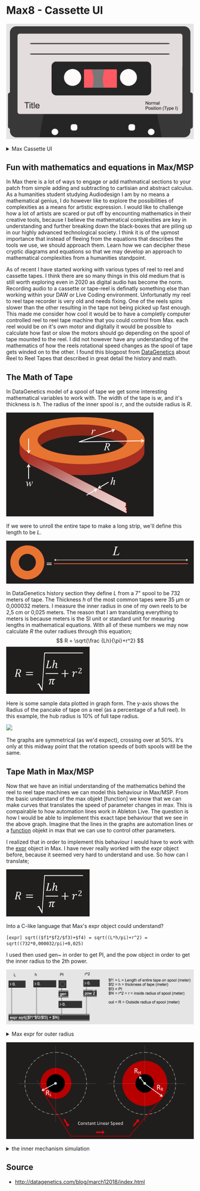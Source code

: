 # Max8 - Cassette UI

![](./media/cassette.png)

<details>
  <summary>Max Cassette UI</summary>
<pre><code>
----------begin_max5_patcher----------
6298.3oc68rsiiajcOOyWAgv9fs21Zp6WLP.RPdx.aRFjrHuXuY.aI1poMkn
BE03Y7h0e6oJVjRTpoDKQcJJ0yDaLcqljhGdteoN0g+829lIOl+ojMSh9gne
J5Mu4u+127lpCYOvap+62LYY7mlkEuo5xlrJ42xe7Wl7f6TkIepr5vY4wyWl
rYSjDIaN4psKSWkkTV8Ew0Gbcb4rmSWs3CEIyJc.lSoSk7GhnxonGhTT6OIj
onn+19aT91xiuStCU940ItayjI69BoyqdnLOneOah8P+i29V6Od.HjTvUWJR
JP5oFbDSC.NRuSvQr1gW3.fijPfiLE4h4iUBoTT.PQ7PPwY4KWlrp7E33+V7
mh9uSKJ2FmEUFuNIZYrEUR94U+7p+07sYyidLIZVddVT5SQkOmzbQFDNYi6.
oFJxhn7mhhidb6SOkTDsNK9yOFO6WsmKo5Lq9bzhzOlrJ5ozrjne3aadNxLf
ZV91UUOLhFxYQxFyyZbYZ9pOz+UzV4wRn4ZTkJD2Q7ksH6s+dsI7dK45zKEr
JtaWP3PFKpCkP9fTCWGuJIaROnufMkRoZgjRTHIlqYlmUBZJkP4DAQi4BMWp
dvRnvLLgP0HIyXJFQsjsobvHTlmgoBDRIvTlfi0BCCgwISUG+jfIpJRo8W6f
9lmicp.3yRUKLhEySl29BOfPianWKymmz9KFuZQV0AHRKGzcvGWLKOKunlQa
enPS0JFESkDNSiLHQmGBef7U957hFhlQLLPbZlgSqkXjFoLzRIhgjmlSqQLt
hHoJkTPYfyooUZaBAcGeLPrSzWtrSpZpPynRJ1PG4ZC4yPQU7oZtBKYlynMp
p1Pev5oDlgOxkRCaGSQXiiEi8GFVQ3Ht.IEHH0hMZrl6JQnnTACojDyykzva
0JEWaL0n4DlPeB99fXyL0vYyVqZUrQjzwVen5PbyiKxPBMJEJQmG51vzwujo
aLY+RhK0bkziYCAjqy3UZzR0I0nGFmU9UBmUvot3PXNJmgOiwDNUHjDq9rwq
L1nHCWXIFAkoXpRxDTJQZEJLXNSgFN+iR5hAJ9ZQ0zkZRCCDyc+BTVV+tMGH
Sh+E.S5TYq7WSMzidXdVejFJqjncgpa+ICAHqSIDSYBi6YSpulfnMTJCEvpy
W4fF8B30eJALZCN8T9pxMo+dEaxl7XfDvoL1Tr4Qlv4DrIzBs1FVnnRNmoES
EBswQrIBRNAgv1X2gTzmXBd8EzOySDevdaDcQTwWih.gqpxUQyvXoM6E6gZq
bv57P2BqUcyLcDxvyLoU7MS.LSkFaBXi1GUPwF2bvxLQeAvLOkUs+87hkwY+
7p2muI0Bgnu4u940IQ+X2UIgzaURHmWdwjPQKCjXhnRPg.oERrq5Wxpasgj9
BHzuMQptKahXQvrIxTpoJJxDkMhahpFos0ZV478SpLtSHPl2rAUrPn1wAf5J
T4WrIJarjMp7HD1wiL4mCLOR7EKORJpW6hp.bCAWgip0bjAtjST9WtkbpY0W
BFWB6ph.SEZlD6KVlDUpLQkXbUWmJOq5uTXPKcfrijYjdTLWxkxzdNuH82M9
xiy9v7T6SvQOxGvToekTpAotijIa32hofytqCW2GSmjqRqj7UBCjpcwHTyyX
HF7Ls9MkNLdD9qrBxpvt.EISY3ixIFaK9AbI.YfD2shbHXia7pxCVc.GiX4O
JQ6+S14gtErLh1jjpBI3XDivjZsh2hAxCNCTSFiZTQzeMyNEZtSsrC1oJDEo
Bd9m5qY9GaO+SQUBsz3nBwPHR0BBCJCrIQbvKVBQ9UBGjWqCzUShfwU02PxM
4W7pyDJDURoU0gYxSbHJATdVbYYw1zlmc6e4Xkuf6coMdnKzdFwUTLalbTl1
HdxnJitoDCYCkRPStiPchaw2n7J9JESfs6Yw5gfrK2lUltIKcdRQuYR3VmYi
ATGGTOEKvTDAoXZayzwr8PmGVUmYRxddbYbuZslDxa+8azQ1jTZtXCVzXly8
TcvZn1QuQRoUO+Ro105qUwbevC7gjexII+ObRVvNq0qiKhWlTlT7gjUwO5zy
GxJCX6u23EIuXMYvcJ7QNC5y4U3MQ4T7z0UTCJgOwPD9xR+XxzJbp9V9w3hU
F51gm7mv+s9bdnHUniqwsYte5iC9czy+qx70WbehiDxpEU20Wuc.1iM4e8BX
jyIf0Fqb34j2mE+4luxl3OlL+CV6YoOtsLY+m1Tyhp4QV1P11j7mZNbywODp
aWV+3ZtZr8Q17axtG6Ct3r7UKNGe8fKdYslMtiys4YiesWdm551zPOItSUIY
17qKTLsLewh880g26GDtKHBjaCgPXM+7R03RsKaZmRCHnM2bhcZvh3xj+3Rs
3rC+kU9Kn5g5taSpQ3I6DjfAsaCFFCk3Pj.xPQ56YF5N7OjLTjLbNR7KEjqv
Kx6i2tI4xci35HrS6F4pcafDeA4130gOiSE3lUAJRhPmU4y1RI6dh+WJRi2m
8bGpktH5Tpp1Xg2zrA.se0z7N6yE5TDzDEFjDErfDRhhXrHJDDjTEAl0hp3Z
DB.oJxwhpfUPRU3LQHoJJ.oJmwcdj5hSIrVGgU4Hm4Zu1y3OWcVGOm5ecSTF
VsJNqLAGRYBljGNYB59mzfqofAkpfwsoJDfoJ3whp.pnBgDPWMTDYrHJZHIJ
TWy.DJhBM71Tssr7eLPSpZ25GPY8XQkzSFRF6mOFuZwIHBrI20wkpP7Wt.KJ
MJHAjwdUFkpPQFORD80YLqX6pvcJhD3AqQdcFBKFY2H8iEQBR+zlmjG2uzSd
uJhcp3TusHQC0p6Ys2RTjQr3bWdz7cSRbcV1nFauZXywmAIGf4UcFfBIBJmG
OVKqW.xjQqzilkAA60YdMZxoCUA3rbHB9qxrbjrwKTEg3UYNOJwHRhjgOCn3
G27GQ3oWtuY5KICZkaitqBvZFQDpg3w4orb6hQriLVrL9fg3ku3amZFFySxP
5RRLVqT32cRQ.xEJBzrto8lU7fjAjnI23b+6L.LMkD7JAPj3Ifp0GgFfReGC
MAL1U9GFdnbbiNZb4IPZxsTo+D3qaMwkrvnzKoijR+lUwq27bd4vz86jx3LG
JUgPRfM4l6zqovex.5liKukR7X2XBEivA0wFWbO6XCWOOjPr.5Jiyto7YAs1
nsiOSgiOa9hySlktLNacV7LW+iP6f.reaqDZY.WeCO.o.GIh65DZY.LpQ3PN
Fc2b41yTt1jV51Ittd85hFaTDxsVNF2BCtIxwiUECe2fkicjHlnoW3AWNdX6
JAPiMswnMAqBUznCqMTATT2MA.k3PF9I90P3m6nE0ghGf.NkPZYtH20OoQaV
mjL+rSTK+KJNqZeIHwsV7cJ8Rrci02Va20acSoazIEnXMw66swPKPOKNKwtQ
kHb6O0TAiFgOwZ7H5mtHbazbLC3I2uVbuKZahMrZahpICWzldSEswtoNmPiC
pnM90lncCcodzu.snsRCon8ykkq+g28N6tXbQxpjxzYalZt128XV9h2sLtX1
yXBBqdW5p4IeZ5ykKy.xxNk6d8qPa8Jj3Bk+UpIgl8iPQDN5xstIcJ2tMHKV
h.VDPbSU74tLpHNSW5vDjFVca8oMPNecjqB2VKFdNOERk+Jbdx.UckUCMK5.
xmFqf7kGz2E88W9dHlocYP4LUO78P7o1.bDhbL6cD2XyjwBZaCQfuflCCcsy
ZY995gDJzcr1SpeejjRFfDrnEO2UFOPkfwjIiIK0kejaJxGJVJB779gympqB
rBTPUgQrwp+ulkkDWb4i1AQ03Of61cFTNruw5Pb.c6rN9WiRidZ.SuBWo1qm
hgXfQQAfn3r7rrnmSxxxmLPw4F849XjLuZZytwX4gauWyAMOFmYu8lXLPMuU
jIU6F5Yoap2Jzhwd5Jzrqoq2RRvuY7Inwp58lacQtsq4Gp2LJR0paNGfVwYL
8g.Uyvj2aRQDwtUSNgyatGnqK5YMYnpGVVdKMjSIAfG1tTbf9xIHWiB5ZXnP
UWH48qubB2UtZgNjD.9X03bySxh+bD9xUpo0SQTsiNv.WoFKgcmiMTLrVOF3
QQEVxmbyiHiHboYTOqwfMhLLUbGDQVs5JioBPDYX5fDQMQtXmfIWpkGZCCBc
cgRbZMNxXszoa+8zAkWbCIvU5UtpZbldF1I8rzfG1+6S5bkfCPjEnAEWQMxW
WYDUviq.ytOR2nwiKkD3zMv6acfad5Fmoptl+ixGf0iJGXXT8aUyATYWInq6
pjhmxIWtzfj3vCYqlA5BwCXaMh+mKGIXppUFyMRSHC.GzDHQg2+iWNFPvsv.
zP3BJPWpyAnPP1iACoyA0HHQf+x.zDjWGBfk5aa6y3zBjUq3TnxjRMVU5ec9
uEMfJ86nAMlyBPS+o.sEc+SOgi9mh9K1+krZQ4yQ4OEYttzhjnx30IQU8QSd
dVz2TQp+1ed0e5Ih4pe17uxmSm8qqLYvX+RUWcqKhZtf2+i1OwLexXT09Sy+
RWsIcdRTQ77zsUewit8+7JCsvbc+ml+8ers7bWbmM2vkK05jTw04+5VjQk7R
T7TiYZC0VpcZYAHqA3G3.vYfwg5MMYIIHVXFMCLKRFLyu17xvqgwYZyT0A60
3jhiiQ9ozrjOlTr4voQ5alDudcqCe3j3bY7u3d6Bn1M9KMHr6P6GdlEIeben
16NpsslRKMjfsEtMD8m1se+qm00Eq1lVcmZlelMORUr.6Fody53Ytu77Mqmt
mvag4t8QMq0akHk6msFS61WRBY4y90ixOHecxpzUGOhV2c54IOEuMq7CGrco
IS677OU+L14I6b6f+lIKJRmmux9Pb.uvd3FvYWfmJL6.jo5JVEutiurKKoSb
xMFjb6lGiKrrpZcBRyIKMFmO7T69dYIOUVe50oqVcDUrLe8oOYQ5hmOy28wb
yIWdt6c0Y17gsqbm8CFohxOXyH7vqKNKqVS8va+mhWkZrXkTl5XADztS5rK7
7lYElzgO.ecm4icbl4Fo7YI+V57xmcumLZwuMWd55FgnI63xySWjro7viUFu
XygGYS4mcD8VGZ6i0ZwenLY45LCVb3EXzOR2Tt447eaS8E1Hn0l.3RT9mbJ0
6zpaa16fieNyeGEiUZ6CefUPTqSz43uqQldWrxsLCdZSg8TMvisF5h0p0T4s
wtOvDBaLO3SRKv9PKp2afbOnEntQVVWH6dSF1vrNgfP0Ck87cSE1jusXVCs1
QVeH5vGPireY5pcFP+olmnpqqyGqgWKFvhGoNkSWnXxvjviTd+tzYBdq78BS
zXRw8K565Jjv1YaxwpwZS9z5hnM+uEkey2XxI76LY48NSRbeazeNxjA221Yf
pr9IN0YUgEv1Zsxa5lofSqKQiJjKYLUNRb9+7E+J1nF+qU4AuebwTPKk3rzh
YYIQlPzMQDG8TQ9xnYI10s4Ry9x9Vr0hvNQ55t37xpPG8lVgNFdLDbYnQaez
ew0mi4bVYbcEHQWFjqu3EqY1vfYAC8fby.TF8XziW7qCGRcyJV46cvAcbvBF
2MpdS8wPX01ZjAUUkc2FckRNF3+XEc01Uqim8qQO49+ICytcyaBIEdnKYtqr
eOb5OzMUBfF+o8aFosJkFgnn8SStVsETYYQz+7ioqlWlG8TdN4G9gCIHmizc
guUAbDUme75YF1P58jy2CBrtGYh6pA3DSbIk4E02Lp6E.A20PLDLaJWPkLFQ
ZG0FLrryCtCvd1lCcJr+vKN4x30qOPWXXoaepcRyE+h.yYRDykgx4FjaQ02M
fEOzYyKfAm.4TQ46GPCX5xELToMvQ2RO1z5dm3x1SPl6c5R2Kmr8uNluzlKF
eu5EeGMIndw42sqXIQOFQwvua6tdhqbzZ43qSb+FYKQV0lqt22iiKQYrB201
c2mKV2yU4PGcg3FmTXIvMwNW.46lcuiL8zHZ8tnB52K63gM1Nm2Nl4teekJb
MdJWolRLgvyvBlTIjbNwVTL2BxYKPXuu+RmmrnHodL1IPmi5sKp4cB9cMAXq
2P8tktuymDKoqpWgxbsdP8aw88+.2waQa1Y4FqRRlm09NhquO6+wt63iKN80
gN5w7bcqQ0eZtn0aKa+nbPmOe9Zv0jTVYgIqzTq4h8Gb41rRmUF7MzJo1MB0
BaoJ0h60Rr2f9gpD6Z9cYE1U0yeogWg8a6DjSwGCoV78a800XVPqutReKKud
C6MTkWGzYj0fpttPfGkpqqj21wnOM7okIuayJUTqcFVzG8pnz50pz2nRqCQA
4Nnx5TsFgPXEq+JqiCVk0anogsx5L1kTXcQcc4p4yR5TpVfr6EQMQZGkMcdv
uNJrds4vfUXcp91VW8Z6cAKnDJ6VVVcd8rxOTkUmdSGx3RW57ieU0on6U226
HIAch5otaQe5HD8B4tssSEtBiN9kTmb2VQctPbipn9n8p13JJntnNMtvTPcB
5dod503YnpmtNPkSmgMQcpTRlfRMAcpLAeZGmCH2Fc71UNclg.pHl7IjXJRy
Ulmt++hq6p+1Mpz5qiWkj0UVe1j45aQattzeNkLm+Ub35x95430IGA2dZz5c
9uajzZtHio75csnbuU+WJ7zsX65h704E61kmS4.yFI8vFux1C6ZYiWa2oc4r
Qt50Ae7D7KhrJjDlv8FFnd7OqIS4fwS3nJWE75RSS1+qdVzjh7sql61qrLdG
4+rOduKmzilRHTNQyrueMXRjvxCHXi5sTwnXpjv4cdnaBSxtM1THAGiXDlTq
UU6lOp68BhXpfnQDJiJHJDhPNl5d0LPra+yIoCmAhEcw.42wLvpK5vsTpied
7VIslq9hsPZ0qbh8ahzSrARqFusQ38d+Kl6lnAc6.1Wf6ts8Ab6jbc29W8Jf
EwaDE8RDEcU.W6CQ1tL5WMZpz9.Id2bST3AsREBAop6ZuXMFB5q7fm+SHEwf
BR8JuRf.R9HcZm8vQzqER9nCJUPfSHewIxUBIoOxdMONWGjj9hS3qERBegzU
iS9H6YGnr.fTTePJNDHketZf.mP9BoqFm7APXHDIXZOLwJIPAodkHff5wXd.
IFDw4vFKuFTuHdf.IevIpNDwz3GnwgHlFJwqfigHnQJ1GdYUUD..V9XIYWZI
WIrDdmeA8pgEwKQEX3WXezxkLPfExK7BCBrFK6wTjOR7TjDDX4Ubaf.IgWgC
.hQYDymLgzZ.hxwAqdwKNLzPpWRFfna4UMIfBV3QDVnQDV9j9kNDU0wOPK6F
zzvC5iBdYGnYgGzDU2fFOBfVzMnIWGn8AxPHOSZhFoGcGJXvB2KrHfAKVuvB
CFr38BKDXvRzqePEXvR1KrjfAqdE4Aon0NXQ5EVbPfkZz7MsiSLJvRLhvhOh
vxqX+jvX2fNhvhLhvBOdvRQ8RWlAFr52FEELX0usWBXvpeeJvwun8FTkDLX0
aNiBAXvh0Kr3fAKduvBFYduranfQl2K6Fvr97JeWIiqsRc6pKVOVCAgBJ8yi
BHVM7ZYmvGUOumSmOu9kSvUBcrO51JHVdxcdp5QeCjXtk9W+yqFuDdEysDAB
rTdCqqlFJjiW7GBwHBK9HBqQLNXgu1hu1lmXWMa6oxtf34jK7FVWs1Em485K
b0vh4aKeAdEPIduxrfWKPheALP.I9NhWRovTSN+T9pVswqVxgvGs0hk30xYS
NZUTgRN0u0R+nf0.SR029hL.3susu.7XsW8T.AjVQYWeG0Sjuf.JuR+h.R5x
H+L6vBhniW.GqEAQ3wOfqBxR8P7bUzggEyGQXQGQX4mkGTXjd7aY00gQ5wGX
SPgQm0KU1fPy8pAxfHLdreKLEHM8JV6WCjwAAVdYJPQ.AVdU.EEFDXcAswHv
EkB60dRACRgzO1azor5.Bn7RTAGjtdA60htTMM0A.Q8pEa.Q8yuch.lAPEnw
dUAZrDF7xuXigH2UrWUyYWeDCsxtW02gFHsBu.9wDHfb9VMQx8.3naHvYjvP
18RShoBCl6Evopvf49YFV.PUZqd0P3IrtZaibrWvhFhf28E3jvHN4EvY5PzU
m9BbZH5lUeANNLJRdk0DCDmwLs2FpAeCE4IvYpPrQpN1D7o.NHYHx7JLDl.D
XIFQoGgGKwNTzPt2l7udXw7FV3qFV941DF9kOs6DPUEg4kKZFHoexvdGwW.r
hg8NnK3shQ8xJFEhRnhohwKwMu1mq.AKhWZfDPpe.wKgEYPVAEOANlEjfIw9
vQkhff3Xl2C0g.f3dIdoz2RfGljW7C37vT+Cej00gotOCzgta1Y8X9mVTjuc
8QyOKygaFoV6miaMeT17wpxV2psJcmmt+irVeDu+ih8eb28hx2eAU8kQ8GU6
u18ejr+NT0dM6HuspvV8Up2ek6A.kr+i6gEs0y09ixagYz8ebO8ftGGLQ7TQ
iantwqW+wjhM0LiJZ6jkw+ha9nod3st4Gr6OqFtaSJR9XZy0WMN1lDWL64zx
jYkacuEBl7Igal5UMP1JVsMsVFxH7X.Y0TqyNMH2rN1ImTMb6d6+3s+e.AsG
m..
-----------end_max5_patcher-----------
</code></pre>
</details>

## Fun with mathematics and equations in Max/MSP

In Max there is a lot of ways to engage or add mathmatical sections to your patch from simple adding and subtracting to cartisian and abstract calculus. As a humanities student studying Audiodesign I am by no means a mathematical genius, I do however like to explore the possibilities of complexities as a means for artistic expression. I would like to challenge how a lot of artists are scared or put off by encounting mathematics in their creative tools, because I believe the mathematical complexities are key in understanding and further breaking down the black-boxes that are piling up in our highly advanced technological society. I think it is of the upmost importance that instead of fleeing from the equations that describes the tools we use, we should approach them. Learn how we can decipher these cryptic diagrams and equations so that we may develop an approach to mathematical complexities from a humanities standpoint.

As of recent I have started working with various types of reel to reel and cassette tapes. I think there are so many things in this old medium that is still worth exploring even in 2020 as digital audio has become the norm. Recording audio to a cassette or tape-reel is definatly something else than working within your DAW or Live Coding environment. Unfortunatly my reel to reel tape recorder is very old and needs fixing. One of the reels spins slower than the other resulting in the tape not being picked up fast enough. This made me consider how cool it would be to have a completly computer controlled reel to reel tape machine that you could control from Max. each reel would be on it's own motor and digitally it would be possible to calculate how fast or slow the motors should go depending on the spool of tape mounted to the reel. I did not however have any understanding of the mathematics of how the reels rotational speed changes as the spool of tape gets winded on to the other. I found this blogpost from [DataGenetics](http://datagenetics.com/blog/march12018/index.html) about Reel to Reel Tapes that described in great detail the history and math.

## The Math of Tape

In DataGenetics model of a spool of tape we get some interesting mathematical variables to work with. The width of the tape is *w*, and it's thickness is *h*. The radius of the inner spool is *r*, and the outside radius is *R*.



![](./media/spool-math.png)

If we were to unroll the entire tape to make a long strip, we'll define this length to be *L*.

![](./media/length.png)

In DataGenetics history section they define *L* from a 7" spool to be 732 meters of tape. The Thickness *h* of the most common tapes were 35 µm or 0,000032 meters. I measure the inner radius in one of my own reels to be 2,5 cm or 0,025 meters. The reason that I am translating everything to meters is because meters is the SI unit or standard unit for meauring lengths in mathematical equations. With all of these numbers we may now calculate *R* the outer radiues through this equation;
$$
R = \sqrt{\frac {Lh}{\pi}+r^2}
$$
![](./media/equation.png)

Here is some sample data plotted in graph form. The y-axis shows the Radius of the pancake of tape on a reel (as a percentage of a full reel). In this example, the hub radius is 10% of full tape radius.

![](http://datagenetics.com/blog/march12018/g1.png)

The graphs are symmetrical (as we'd expect), crossing over at 50%. It's only at this midway point that the rotation speeds of both spools witll be the same.

## Tape Math in Max/MSP

Now that we have an initial understanding of the mathematics behind the reel to reel tape machines we can model this behaviour in Max/MSP. From the basic understand of the max objekt [function] we know that we can make curves that translates the speed of parameter changes in max. This is compairable to how automation lines work in Ableton Live. The question is how I would be able to implement this exact tape behaviour that we see in the above graph. Imagine that the lines in the graphs are automation lines or a [function](https://docs.cycling74.com/max8/refpages/function?q=function) objekt in max that we can use to control other parameters.

I realized that in order to implement this behaviour I would have to work with the [expr](https://docs.cycling74.com/max8/refpages/expr) object in Max. I have never really worked with the expr object before, because it seemed very hard to understand and use. So how can I translate;

![](./media/equation.png)

Into a C-like language that Max's expr object could understand?

```
[expr] sqrt(($f1*$f2/$f3)+$f4) = sqrt((L*h/pi)+r^2) = sqrt((732*0,000032/pi)+0,025)
```

I used then used gen~ in order to get PI, and the pow object in order to get the inner radius to the 2th power. 

![](./media/max-math.png)

<details>
  <summary>Max expr for outer radius</summary>
<pre><code>
----------begin_max5_patcher----------
1282.3ocyXE0ihaCD9Y3WQTz8vtsTZrSBApTenOdRmTO0WuqEYHFv2ErSic1
cud59u2w1IgDHgM.gqckH6tyL1i+FOyWlguNdj6JwKToqyu37AmQi953QiLh
zBFU7+ib2SdYcBQZLykSeVr5StSrpTzWTFwIBR7dpT53M0CGVplmumwSnJyR
QEBSIp06X7sKynqUVW6GrXpe8ePASbvKl5MwYgu9IFO0y4OOrqhb0wa6NVbL
kWWh0H0WRoVu35VsErXyoFPxOg8wtZgea7X8iI2dbXEgu8Ri.3Y3ogkXNb9v
gYygocbiFXbWd+C+3ewo.H+NSAPn6eNf28HVDAoVWZkfmApFbO+tCa7hqA1q
E62S4pSvc1eUA2zLpDLgnXB9xDFmtVjyMVguz.hukFv7DGZd50YDw6TPt.Oj
X78uc3gXQsOxCUhtKFingDi6t3Z24yNs1s.NnEWAb7FR37tKFN5RNM.vWK.l
eU0UaRDvNWdZ2Hx1SLmnYWWICBpVfzpPuWgEA2Imwjy75i4QUEBjLxdphlsj
xIqRLq1a3XSSEO6zNMJ90CAgQ5eEf5IQ5Ig.3JQeGzF9CGxbz2rA47qNuS+g
x2p14H13.1wxnNJRJ0QvcjoBQhyClH8iej+lMXv5cvG0N15Oy0uuAVjw5ZF4
CF792p+q.3u.FZ8S3CiKYwTmLRLK2rvi19OxgXAX2e.e98b04LtDLM3.uzb1
.jsXCYa8IZl4EfQWTQWv0birJWoD7qrcMDNxz0Vf4PGb44WcWdgG5xqghcoD
5KLEUQ36C6h22I1kszq9tObQQqZgCM2Rzb25tmlUfqBfA2drD5SzLIz5QMWL
xkjlVS7nZKQGM9jvrQymTIhwshPUhxnOwJW+rJojLHHnfHPdl4z69xr.2Cai
HllwyYlcxJDtWJNRla.NbEJSIqsKNVlN8PbW6yxP67.6KtLj.ysOCODYg63s
Ih0elFWiB.hroTNiWuerFpioaH4IpkaDbfG6eLmACaSK52TbFaUoFEF.7aYL
RR0weaFKVv0GhF2EZwktC5oHz99n5fwXAmj1xhgr.HnzgRI.xb4JRl9ppnj.
WpTALyMUUstD5FUg5TFmeTTTIR6VYFa6tyr1UBP49ys2FMxk4bq1kPVgZoj7
TynshjjTTn1b6egvY.eEUwrWAXuJkVZgcx0YhjjF30p4oVzDCY4qoOyhU6LN
pdx.XNKsLIxs5VNlskJUMkoHakMkHUewFzqIJeUQU7REceZBfhlF.0GLoRtS
7rrvvxDs5AfCeKM0qpqy50P94X+Np+JVcwMHA8ponMhPbYNcUWx0nA6lJ7Ul
P8X1PaiViJo7KnWF9.gtgGTmwBTehEAl1M8C6QrvqcvFzFXOPYn6wpiDAygR
qu8nfTjmstLVaCqSbZd.gbeEiWQf9gxSjwtVOViOH4+ntQZezSaaYQ2mIehh
9+ZqYHjW46O0C9ceZMKZ12oVynujl4H+6L0CO.iG8Cv.O+LLOyiN+nCLLyis
10VvqFav91YAClesiD1dPwu9rGFKZVqZiCGWiVDMNo1T+cRWq5riJS8H30Lp
12BXqWB824n93b7cx4d8v4Q2IjiWzGmO6t37itM6HpGdfM958TXePoOXj+s5
Iu95I7M5onn95Izs5oY80S278TeHAzyJdydpbSNetm2IdxRzczTmZmbzzlGM
o4oSY18DlGOcoYxx1lpT+Nlwea7+B17unHA
-----------end_max5_patcher-----------
</code></pre>
</details>

![](./media/reel-to-reel.png)

<details>
  <summary>the inner mechanism simulation</summary>
<pre><code>
----------begin_max5_patcher----------
1928.3ocyZs0iahCE94L+JPQ8g1toyZavbYk1G1GqTk1p801ciHAmD2R.VvY
locU+uu9BjPHPFCXRmQBlY7si+N2O17e2Ma9pzmHEys9MqOYMa1+c2rYxlDM
Lq7+mMee3SqiCKjCadB4wzUeY9BUWLxSLYywogQ6IEEVf6AHbU2IG1SShIL4
TgkMlExVuilrcYNYMSQZamf6sq+CzYgEJ3dvBq.awaD5df0eeZUSOvZtr6nQ
Qjj5snFD6aYDEUlO+3RPij6ZNRdGxFMWz3Ot6NwqEimOrJLYae4.HWz83JLi
8MGlkal1wMzv3tR9y+wt2p.P6NUAfvoWG.LE7BOtpUesD.RnJws+jCaTfAg8
asdGrU3htBbQRUcLxsD1Xs.7Evilv5.gdCBgG1uhj2aYmquX+6D.kXB7LROT
mxpEWyrE4N+3VHObOgQxWRRBWEKmN31gVtLSfVj2jhVfwQa6ZuuqSqUzyyCT
RbaWMsW0W8EhtcpuXkaVrGdJEn.aSKP2Dmx2YUq5lz78gRD41W76IgrKDMo3
2wz3WDpIbK4BM50wjv79pQi8ABMZLRxDrwCUitCviMX7lrvuZQs1zaDpDyk1
rNPCiPWChv0owwV6HwwoyGltbks7yIFctlt7wm1ArW0dqH7ARzRdi7cwxPFK
mt5.SUbwri3d1bB22jb9fEksjw22zBZpLCFWYiR9We4hrzsaiICLNlsRiG4T
81X9vAnaTHL9RmmZYaOvnX1pxNvCNJ1Ub5ALpUwgDNOzBYA6LlM94Qqup7Rz
PMMDx6ZVGcI9gAA2vP3sTCEVAzIJdFzE9RMdNDhuja3ppzXp3F3fajsdDIN7
aVPPes0g.3kLEakMO1w3V9P7fh32UJMFBtAirZy1gpSv7e1YuAQ368uvAfpt
DCmKGz18metbsZhiA3IHyNnsyPvKOEHFOwl95GuEXg77FWBJcajhruQdsN7c
5PJytM1gMvu7nR8ttUr8U4GKN86NififSP1Kfgj6RaLBGaoFg+jmHCz4EQoM
sayWljyzUnCDZ+hoPm0o62SDRsFL07+4ToF4jB9PBYbpsLllPj5c0syzt9Ha
Uhxx2HECFzICFbImKXPmgUWX7iu27Pr7xWDIKThtdiQnIw3tdaS36doMQIbf
AC.N.SBmOza3npEGBPCE.9CJWLSU4QoIiHaL7jUqgu2MJncV5iV8+jwKYAXu
wkKFWjD1d7HerI0Qe0Fn0ua8AwCIYKamU5FK93n4DKVXFwJMwpHKMM150RN8
a9bxq1f3idG+gsit9qIhK7iOI4nqMHa9.936E+kC+u3dnEu4OzjBZDwJOLhd
PNwFK+mS37B939K9yedfcsAWAly7A1WcVG0wdCgp6d1SVyfuWuL5tgYHW4xF
4IKhy7IE6idodtFUPWc.1dnow6xs5d21RFrrGGLtx3612hm+75jmj2L2tMzX
xCj7pb4fUY3ElkUq4Y0lhfa7kT4B4u3XSzDUSviMkSd3TJhGaMLmyDXbNvgb
4te9StU2ijXYRiH4IGnxUR0HWtTtkjRfDtHrHKbsZxQEY2ehuKnYEq02QE3R
5DvW8FehyxkwaiSW+0F40llQRnI0yG6rtiHaBODyVtIMg6G66x8fzaSK8uob
O1ZmBTHAvejSCiOt82lSiRSDahyjEhlqHGOmBrJdTcvHGQRXVKSVkceGcVvA
4ghUg4BQUoIAppSF2y74ccbdwjMrxtynIIM3hrzrt6Lmtc2Ul6pTdm6u1ZK6
oX4gDUuK4ZErkhJYNebgwwkFpmu7OElP49qHLpRDf.G6T4VXWw5bdMcmgWUO
OzROQbs70jGoQrcRBUWYfObZVkRz7iR4H5VRA671XgaKNukB12TL8ZMcXUoU
7RFYeVLGEmO.t8AsfUrK8whxAVonUmAb5yjqtUccudm090790H+JZ8lOyIHn
VGs4HDUoSeLK4ZtA61U3ybrWM8FpRz5T0pypb6aXFgHgGXm7BnN7BGu1Opyt
SfoIXcZCrmbYHxwpCEA4lRze6bghzC4qq30J15Bqy2fbceFM4nCzOUsijiq0
s0vOCAicKKsV5oJsLuooxGOuWtW4DnJ9o7inXZfu6KV3212vY44SNQUA6guQ
4oRdJK2p3eyYu907ZEeKu5uekWb2ar9EKdkcuo0TXcdVEEjspvXGeidWEd10
KDSNhycbo3CMcXUxMtvQk3KjtlqpNbSINOhZCp12jZqBA8INTGhilHhCzf3d
SDxQA5Pb2Ig3hOagmm3xOOypfSi.nd5PKwWN33oEDoEt7LBtb0gVxcDbzzBn
MsNMpz7HUssfa.wkepHsQ7QZlToW7LZOFQhBzSS0wHzBeCwk6MiVhKRWCkEn
sQnk6siVPczCkegPimVtvaGtPZQKLdJ7rzbY6f3NAFwHPKuXAlgVZEFB.Lhh
oS+yivPNm0i1McIXJkG8zbgNSBxcBzl31i1DUKWOUriQQKOr1BzwlSiuNAa8
wF.T95.JOaCHp7A5RIzXET5nS3YBtmmmtXZrZDdt5RoQqQni+Yw0DMdtmuNZ
4WFHPUVeiKbRPjFWzTiKY5xKXp6KWp4EKIuTo1tPIwIpb2Ot6+sRZzrL
-----------end_max5_patcher-----------
</code></pre>
</details>

## Source

- http://datagenetics.com/blog/march12018/index.html




